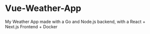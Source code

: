 # Vue-Weather-App
My Weather App made with a Go and Node.js backend, with a React + Next.js Frontend + Docker
